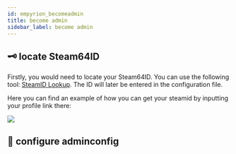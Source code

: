 ```yaml
---
id: empyrion_becomeadmin
title: become admin
sidebar_label: become admin
---
```


## 🗝️ locate Steam64ID

Firstly, you would need to locate your Steam64ID.
You can use the following tool: [SteamID Lookup](https://steamid.io/lookup).
The ID will later be entered in the configuration file.

Here you can find an example of how you can get your steamid by inputting your profile link there:

![](https://screensaver01.zap-hosting.com/index.php/s/yPeWAQAGAiHRSKM/preview)

## 📃 configure adminconfig

